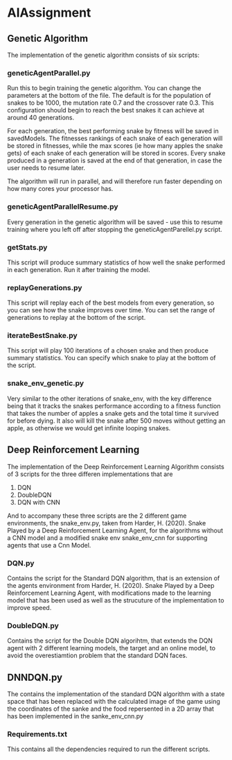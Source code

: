 # AIAssignment

## Genetic Algorithm

The implementation of the genetic algorithm consists of six scripts:

### geneticAgentParallel.py

Run this to begin training the genetic algorithm. You can change the parameters at the bottom of the file.
The default is for the population of snakes to be 1000, the mutation rate 0.7 and the crossover rate 0.3.
This configuration should begin to reach the best snakes it can achieve at around 40 generations.

For each generation, the best performing snake by fitness will be saved in savedModels. The fitnesses rankings of each snake of each generation will be stored in fitnesses, while the max scores (ie how many apples the snake gets) of each snake of each generation will be stored in scores.
Every snake produced in a generation is saved at the end of that generation, in case the user needs to resume later.

The algorithm will run in parallel, and will therefore run faster depending on how many cores your processor has.

### geneticAgentParallelResume.py

Every generation in the genetic algorithm will be saved - use this to resume training where you left off after stopping the geneticAgentParellel.py script.

### getStats.py

This script will produce summary statistics of how well the snake performed in each generation. Run it after training the model.

### replayGenerations.py

This script will replay each of the best models from every generation, so you can see how the snake improves over time. You can set the range of 
generations to replay at the bottom of the script.

### iterateBestSnake.py

This script will play 100 iterations of a chosen snake and then produce summary statistics. You can specify which snake to play at the bottom of the script.

### snake_env_genetic.py

Very similar to the other iterations of snake_env, with the key difference being that it tracks the snakes performance according to a fitness
function that takes the number of apples a snake gets and the total time it survived for before dying. It also will kill the snake after 500 moves without
getting an apple, as otherwise we would get infinite looping snakes.


## Deep Reinforcement Learning

The implementation of the Deep Reinforcement Learning Algorithm consists of 3 scripts for the three differen implementations that are  
1. DQN  
2. DoubleDQN  
3. DQN with CNN  

And to accompany these three scripts are the 2 different game environments, the snake_env.py,  taken from  Harder, H. (2020). Snake Played by a Deep Reinforcement Learning Agent,  for the algorithms without a CNN model and a modified snake env snake_env_cnn for supporting agents that use a Cnn Model.

### DQN.py

Contains the script for the Standard DQN algorithm, that is an extension of the agents environment from Harder, H. (2020). Snake Played by a Deep Reinforcement Learning Agent, with modifications made to the learning model that has been used as well as the strucuture of the implementation to improve speed. 

### DoubleDQN.py

Contains the script for the Double DQN algorihtm, that extends the DQN agent with 2 different learning models, the target and an online model, to avoid the overestiamtion problem that the standard DQN faces. 

## DNNDQN.py

The contains the implementation of the standard DQN algorithm with a state space that has been replaced with the calculated image of the game using the coordinates of the sanke and the food repersented in a 2D array that has been implemented in the sanke_env_cnn.py

### Requirements.txt

This contains all the dependencies required to run the different scripts. 





